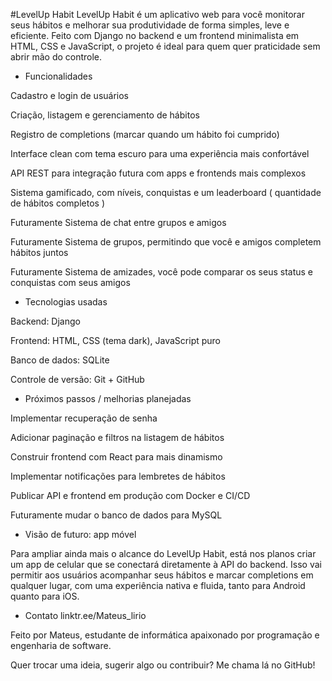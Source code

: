 #LevelUp Habit
LevelUp Habit é um aplicativo web para você monitorar seus hábitos e melhorar sua produtividade de forma simples, leve e eficiente. Feito com Django no backend e um frontend minimalista em HTML, CSS e JavaScript, o projeto é ideal para quem quer praticidade sem abrir mão do controle.

- Funcionalidades
  
Cadastro e login de usuários

Criação, listagem e gerenciamento de hábitos

Registro de completions (marcar quando um hábito foi cumprido)

Interface clean com tema escuro para uma experiência mais confortável

API REST para integração futura com apps e frontends mais complexos

Sistema gamificado, com níveis, conquistas e um leaderboard ( quantidade de hábitos completos )

Futuramente Sistema de chat entre grupos e amigos

Futuramente Sistema de grupos, permitindo que você e amigos completem hábitos juntos

Futuramente Sistema de amizades, você pode comparar os seus status e conquistas com seus amigos

- Tecnologias usadas
  
Backend: Django

Frontend: HTML, CSS (tema dark), JavaScript puro

Banco de dados: SQLite

Controle de versão: Git + GitHub

- Próximos passos / melhorias planejadas
  
Implementar recuperação de senha

Adicionar paginação e filtros na listagem de hábitos

Construir frontend com React para mais dinamismo

Implementar notificações para lembretes de hábitos

Publicar API e frontend em produção com Docker e CI/CD

Futuramente mudar o banco de dados para MySQL

- Visão de futuro: app móvel
  
Para ampliar ainda mais o alcance do LevelUp Habit, está nos planos criar um app de celular que se conectará diretamente à API do backend. Isso vai permitir aos usuários acompanhar seus hábitos e marcar completions em qualquer lugar, com uma experiência nativa e fluida, tanto para Android quanto para iOS.

- Contato
linktr.ee/Mateus_lirio

Feito por Mateus, estudante de informática apaixonado por programação e engenharia de software.

Quer trocar uma ideia, sugerir algo ou contribuir? Me chama lá no GitHub!
